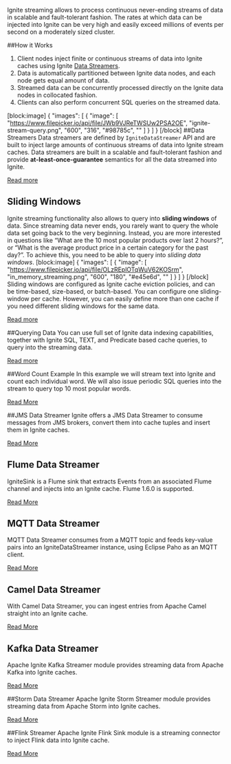 Ignite streaming allows to process continuous never-ending streams of data in scalable and fault-tolerant fashion. The rates at which data can be injected into Ignite can be very high and easily exceed millions of events per second on a moderately sized cluster. 

##How it Works
  1. Client nodes inject finite or continuous streams of data into Ignite caches using Ignite [Data Streamers](doc:data-streamers). 
  2. Data is automatically partitioned between Ignite data nodes, and each node gets equal amount of data.
  3. Streamed data can be concurrently processed directly on the Ignite data nodes in collocated fashion.
  4. Clients can also perform concurrent SQL queries on the streamed data.
  
[block:image]
{
  "images": [
    {
      "image": [
        "https://www.filepicker.io/api/file/JWb9VJReTWSUw2PSA2OE",
        "ignite-stream-query.png",
        "600",
        "316",
        "#98785c",
        ""
      ]
    }
  ]
}
[/block]
##Data Streamers
Data streamers are defined by `IgniteDataStreamer` API and are built to inject large amounts of continuous streams of data into Ignite stream caches. Data streamers are built in a scalable and fault-tolerant fashion and provide **at-least-once-guarantee** semantics for all the data streamed into Ignite.

[Read more](doc:data-streamers)

## Sliding Windows
Ignite streaming functionality also allows to query into **sliding windows** of data. Since streaming data never ends, you rarely want to query the whole data set going back to the very beginning. Instead, you are more interested in questions like “What are the 10 most popular products over last 2 hours?”, or “What is the average product price in a certain category for the past day?”. To achieve this, you need to be able to query into *sliding data windows*.
[block:image]
{
  "images": [
    {
      "image": [
        "https://www.filepicker.io/api/file/OLzREplOTqWuV62KOSrm",
        "in_memory_streaming.png",
        "600",
        "180",
        "#e45e6d",
        ""
      ]
    }
  ]
}
[/block]
Sliding windows are configured as Ignite cache eviction policies, and can be time-based, size-based, or batch-based. You can configure one sliding-window per cache. However, you can easily define more than one cache if you need different sliding windows for the same data.

[Read more](doc:sliding-windows) 

##Querying Data
You can use full set of Ignite data indexing capabilities, together with Ignite SQL, TEXT, and Predicate based cache queries, to query into the streaming data.

[Read more](doc:cache-queries)

##Word Count Example
In this example we will stream text into Ignite and count each individual word. We will also issue periodic SQL queries into the stream to query top 10 most popular words.

[Read More](doc:streaming-example)

##JMS Data Streamer
Ignite offers a JMS Data Streamer to consume messages from JMS brokers, convert them into cache tuples and insert them in Ignite caches.

[Read More](doc:jms-data-streamer)

## Flume Data Streamer
IgniteSink is a Flume sink that extracts Events from an associated Flume channel and injects into an Ignite cache. Flume 1.6.0 is supported.

[Read More](doc:flume-data-streamer)

## MQTT Data Streamer
MQTT Data Streamer consumes from a MQTT topic and feeds key-value pairs into an IgniteDataStreamer instance, using Eclipse Paho as an MQTT client.

[Read More](doc:mqtt-streamer)

## Camel Data Streamer
With Camel Data Streamer, you can ingest entries from Apache Camel straight into an Ignite cache.

[Read More](doc:camel-streamer)


## Kafka Data Streamer
Apache Ignite Kafka Streamer module provides streaming data from Apache Kafka into Ignite caches.

[Read More](doc:kafka-streamer)

##Storm Data Streamer
Apache Ignite Storm Streamer module provides streaming data from Apache Storm into Ignite caches.

[Read More](doc:apache-storm-streamer)

##Flink Streamer
Apache Ignite Flink Sink module is a streaming connector to inject Flink data into Ignite cache. 

[Read More](doc:flink-streamer)
